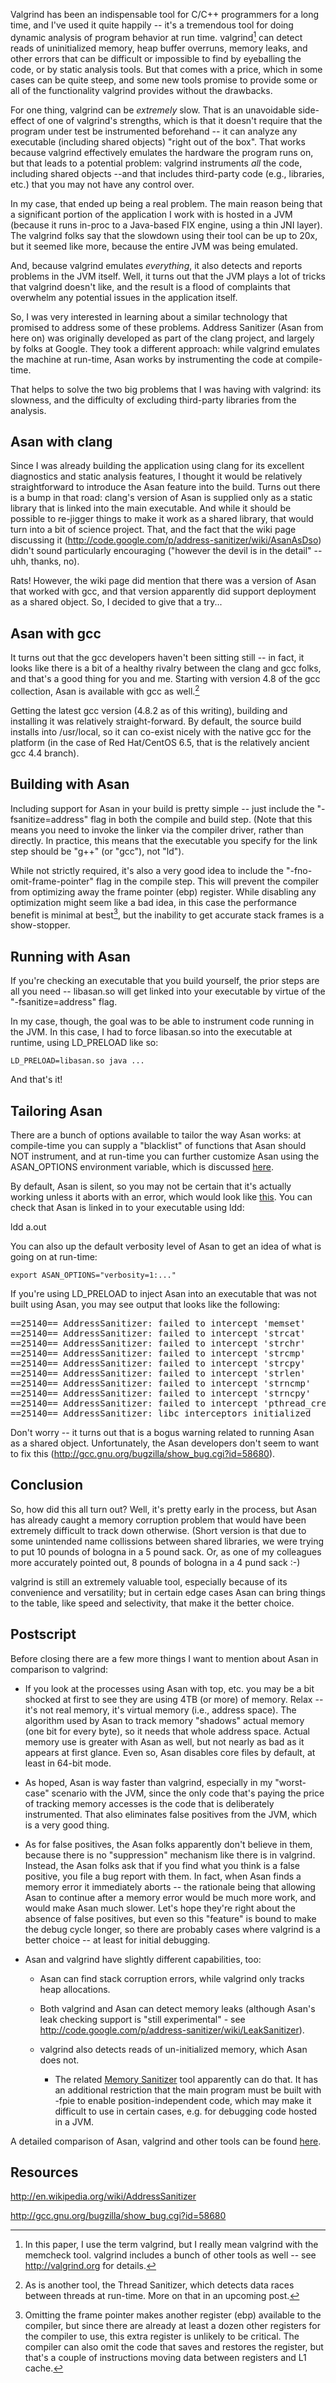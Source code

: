 Valgrind has been an indispensable tool for C/C++ programmers for a long
time, and I've used it quite happily -- it's a tremendous tool for doing dynamic
analysis of program behavior at run time. valgrind[^3] can detect reads of
uninitialized memory, heap buffer overruns, memory leaks, and other errors that
can be difficult or impossible to find by eyeballing the code, or by static
analysis tools.  But that comes with a price, which in some cases can be quite steep, and some new
tools promise to provide some or all of the functionality valgrind provides without the drawbacks.

<!--more-->

For one thing, valgrind can
be *extremely* slow.  That is an unavoidable side-effect of one of valgrind's
strengths, which is that it doesn't require that the program under test be
instrumented beforehand -- it can analyze any executable (including shared
objects) "right out of the box".  That works because valgrind effectively
emulates the hardware the program runs on, but that leads to a potential
problem: valgrind instruments *all* the code, including shared objects --and
that includes third-party code (e.g., libraries, etc.) that you may not have any
control over.

In my case, that ended up being a real problem.  The main reason
being that a significant portion of the application I work with is hosted in a
JVM (because it runs in-proc to a Java-based FIX engine, using a thin JNI
layer).  The valgrind folks say that the slowdown using their tool can be up to
20x, but it seemed like more, because the entire JVM was being emulated.

And, because valgrind emulates *everything*, it also detects and reports
problems in the JVM itself.  Well, it turns out that the JVM plays a lot of
tricks that valgrind doesn't like, and the result is a flood of complaints that
overwhelm any potential issues in the application itself.

So, I was very interested in learning about a similar technology that promised
to address some of these problems.  Address Sanitizer (Asan from here on) was
originally developed as part of the clang project, and largely by folks at Google.
They took a different approach: while valgrind emulates the machine at run-time, Asan works by instrumenting
the code at compile-time.

That helps to solve the two big problems that I was having with valgrind: its
slowness, and the difficulty of excluding third-party libraries from the
analysis.

Asan with clang
---------------

Since I was already building the application using clang for its excellent
diagnostics and static analysis features, I thought it would be relatively
straightforward to introduce the Asan feature into the build.  Turns out there
is a bump in that road: clang's version of Asan is supplied only as a
static library that is linked into the main executable.  And while it should be
possible to re-jigger things to make it work as a shared library, that would
turn into a bit of science project.  That, and the fact that the wiki page discussing it
(http://code.google.com/p/address-sanitizer/wiki/AsanAsDso) didn't sound
particularly encouraging ("however the devil is in the detail" -- uhh, thanks, no).

Rats!  However, the wiki page
did mention that there was a version of Asan that worked with gcc, and that
version apparently did support deployment as a shared object.  So, I decided to give that a try...

Asan with gcc
-------------

It turns out that the gcc developers haven't been sitting still -- in
fact, it looks like there is a bit of a healthy rivalry between the clang and gcc
folks, and that's a good thing for you and me.  Starting with version 4.8 of the
gcc collection, Asan is available with gcc as well.[^2]

Getting the latest gcc version (4.8.2 as of this writing), building and
installing it was relatively straight-forward.  By default, the source build
installs into /usr/local, so it can co-exist nicely with the native gcc for the
platform (in the case of Red Hat/CentOS 6.5, that is the relatively ancient gcc
4.4 branch).

Building with Asan
-------------
Including support for Asan in your build is pretty simple -- just include the "-fsanitize=address"
flag in both the compile and build step.  (Note that this means you need to invoke the linker via the compiler
driver, rather than directly.  In practice, this means that the executable you specify for the link step should be 
"g++" (or "gcc"), not "ld").  

While not strictly required, it's also a very good idea to include the "-fno-omit-frame-pointer" flag
in the compile step.  This will prevent the compiler from optimizing away the frame pointer (ebp) register.  While
disabling any optimization might seem like a bad idea, in this case the performance benefit is minimal at best[^5], but the 
inability to get accurate stack frames is a show-stopper.

Running with Asan
-------------
If you're checking an executable that you build yourself, the prior steps are all you need -- libasan.so will get linked
into your executable by virtue of the "-fsanitize=address" flag.

In my case, though, the goal was to be able to instrument code running in the JVM.  In this case, I had to force libasan.so
into the executable at runtime, using LD_PRELOAD like so:

`LD_PRELOAD=libasan.so java ...`

And that's it!

Tailoring Asan
---------------

There are a bunch of options available to tailor the way Asan works: at compile-time you can supply a "blacklist" of functions that
Asan should NOT instrument, and at run-time you can further customize Asan using the ASAN_OPTIONS environment variable, which
is discussed [here](<http://code.google.com/p/address-sanitizer/wiki/Flags>).
 
By default, Asan is silent, so you may not be certain that it's actually working unless it aborts with an error, which would look like 
[this](<http://code.google.com/p/address-sanitizer/wiki/ExampleUseAfterFree>).  You can check that Asan is linked in to your executable
using ldd:

ldd a.out


You can also up the default verbosity level of Asan to get an idea of what is going on at run-time:

`export ASAN_OPTIONS="verbosity=1:..."`


If you're using LD_PRELOAD to inject Asan into an executable that was not built
using Asan, you may see output that looks like the following:

<pre>
==25140== AddressSanitizer: failed to intercept 'memset'
==25140== AddressSanitizer: failed to intercept 'strcat'
==25140== AddressSanitizer: failed to intercept 'strchr'
==25140== AddressSanitizer: failed to intercept 'strcmp'
==25140== AddressSanitizer: failed to intercept 'strcpy'
==25140== AddressSanitizer: failed to intercept 'strlen'
==25140== AddressSanitizer: failed to intercept 'strncmp'
==25140== AddressSanitizer: failed to intercept 'strncpy'
==25140== AddressSanitizer: failed to intercept 'pthread_create'
==25140== AddressSanitizer: libc interceptors initialized
</pre>

Don't worry -- it turns out that is a bogus warning related to running Asan as a shared object.  Unfortunately, the Asan
developers don't seem to want to fix this (http://gcc.gnu.org/bugzilla/show_bug.cgi?id=58680).    

Conclusion
----------

So, how did this all turn out?  Well, it's pretty early in the process, but Asan
has already caught a memory corruption problem that would have been extremely
difficult to track down otherwise.  (Short version is that due to some
unintended name collissions between shared libraries, we were trying to put 10
pounds of bologna in a 5 pound sack.  Or, as one of my colleagues more accurately pointed out, 8 pounds
of bologna in a 4 pund sack :-)

valgrind is still an extremely valuable tool, especially because of its
convenience and versatility; but in certain edge cases Asan can bring things to
the table, like speed and selectivity, that make it the better choice.

Postscript 
-----------

Before closing there are a few more things I want to mention about Asan in
comparison to valgrind:

-   If you look at the processes using Asan with top, etc. you may be a bit
    shocked at first to see they are using 4TB (or more) of memory.  Relax --
    it's not real memory, it's virtual memory (i.e., address space).  The
    algorithm used by Asan to track memory "shadows" actual memory (one bit for
    every byte), so it needs that whole address space.  Actual memory use is
    greater with Asan as well, but not nearly as bad as it appears at first
    glance.  Even so, Asan disables core files by default, at least in 64-bit
    mode.

-   As hoped, Asan is way faster than valgrind, especially in my "worst-case"
    scenario with the JVM, since the only code that's paying the price of
    tracking memory accesses is the code that is deliberately instrumented.
    That also eliminates false positives from the JVM, which is a very good
    thing.

-   As for false positives, the Asan folks apparently don't believe in them,
    because there is no "suppression" mechanism like there is in valgrind.
    Instead, the Asan folks ask that if you find what you think is a false
    positive, you file a bug report with them.  In fact, when Asan finds a
    memory error it immediately aborts -- the rationale being that allowing Asan
    to continue after a memory error would be much more work, and would make
    Asan much slower.  Let's hope they're right about the absence of false
    positives, but even so this "feature" is bound to make the debug cycle
    longer, so there are probably cases where valgrind is a better choice -- at
    least for initial debugging.
    
-   Asan and valgrind have slightly different capabilities, too:

    -   Asan can find stack corruption errors, while valgrind only tracks heap
        allocations.

    -   Both valgrind and Asan can detect memory leaks (although Asan's leak
        checking support is "still experimental" - see
        <http://code.google.com/p/address-sanitizer/wiki/LeakSanitizer>).

    -   valgrind also detects reads of un-initialized memory, which Asan does
        not.

        -   The related [Memory Sanitizer](https://code.google.com/p/memory-sanitizer/wiki/MemorySanitizer)
            tool apparently can do that.  It has an additional restriction that
            the main program must be built with -fpie to enable
            position-independent code, which may make it difficult to use in
            certain cases, e.g. for debugging code hosted in a JVM.

A detailed comparison of Asan, valgrind and other tools can be found [here](<http://code.google.com/p/address-sanitizer/wiki/ComparisonOfMemoryTools>).


Resources
--------------------

<http://en.wikipedia.org/wiki/AddressSanitizer>

<http://gcc.gnu.org/bugzilla/show_bug.cgi?id=58680>



[^3]: In this paper, I use the term valgrind, but I really mean valgrind with the memcheck tool.  valgrind includes a bunch of other tools as well -- see <http://valgrind.org> for details.

[^2]: As is another tool, the Thread Sanitizer, which detects data races between threads at run-time.  More on that in an upcoming post.

[^5]: Omitting the frame pointer makes another register (ebp) available to the compiler, but since there are already at least a dozen other registers for the compiler to use, this extra register is unlikely to be critical.  The compiler can also omit the code that saves and restores the register, but that's a couple of instructions moving data between registers and L1 cache. 
